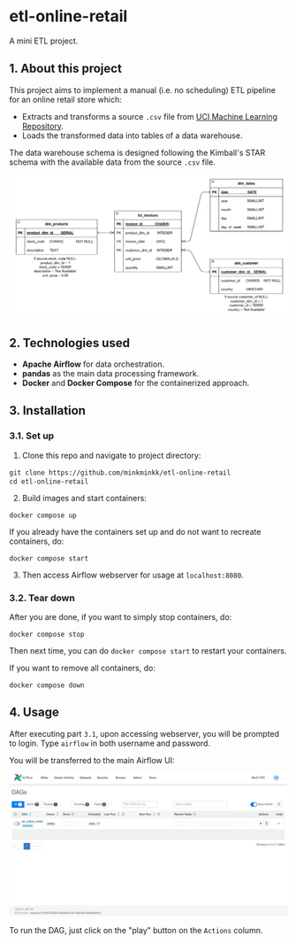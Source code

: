 # etl-online-retail

A mini ETL project.

## 1. About this project

This project aims to implement a manual (i.e. no scheduling) ETL pipeline for an online retail store which:
- Extracts and transforms a source `.csv` file from [UCI Machine Learning Repository](https://archive.ics.uci.edu/dataset/502/online+retail+ii).
- Loads the transformed data into tables of a data warehouse.

The data warehouse schema is designed following the Kimball's STAR schema with the available data from the source `.csv` file.

![Data warehouse schema](imgs/dwh_schema.png)

## 2. Technologies used

- **Apache Airflow** for data orchestration.
- **pandas** as the main data processing framework.
- **Docker** and **Docker Compose** for the containerized approach.

## 3. Installation

### 3.1. Set up

1. Clone this repo and navigate to project directory:

```shell
git clone https://github.com/minkminkk/etl-online-retail
cd etl-online-retail
```

2. Build images and start containers:

```shell
docker compose up
```

If you already have the containers set up and do not want to recreate containers, do:

```shell
docker compose start
```

3. Then access Airflow webserver for usage at `localhost:8080`.

### 3.2. Tear down

After you are done, if you want to simply stop containers, do:

```shell
docker compose stop
```

Then next time, you can do `docker compose start` to restart your containers.

If you want to remove all containers, do:

```shell
docker compose down
```

## 4. Usage

After executing part `3.1`, upon accessing webserver, you will be prompted to login. Type `airflow` in both username and password.

You will be transferred to the main Airflow UI:

![The Airflow UI](imgs/airflow_ui.png)

To run the DAG, just click on the "play" button on the `Actions` column.